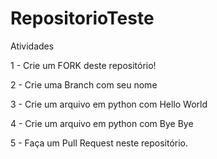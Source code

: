 # RepositorioTeste

Atividades

1 - Crie um FORK deste repositório!

2 - Crie uma Branch com seu nome

3 - Crie um arquivo em python com Hello World

4 - Crie um arquivo em python com Bye Bye

5 - Faça um Pull Request neste repositório.
